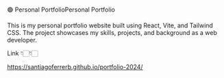 🟢 Personal PortfolioPersonal Portfolio

This is my personal portfolio website built using React, Vite, and Tailwind CSS. The project showcases my skills, projects, and background as a web developer.

Link 👇🏻👇🏻

https://santiagoferrerb.github.io/portfolio-2024/
